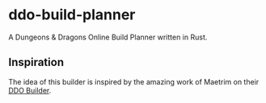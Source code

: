 # ddo-build-planner

A Dungeons & Dragons Online Build Planner written in Rust.


## Inspiration

The idea of this builder is inspired by the amazing work of Maetrim on their [DDO Builder](https://github.com/Maetrim/DDOBuilder).
